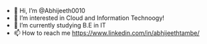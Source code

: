 - 👋 Hi, I’m @Abhijeeth0010
- 👀 I’m interested in Cloud and Information Technoogy!
- 🌱 I’m currently studying B.E in IT
- 📫 How to reach me https://www.linkedin.com/in/abhijeethtambe/ 


<!---
Abhijeeth0010/Abhijeeth0010 is a ✨ special ✨ repository because its `README.md` (this file) appears on your GitHub profile.
You can click the Preview link to take a look at your changes.
--->
